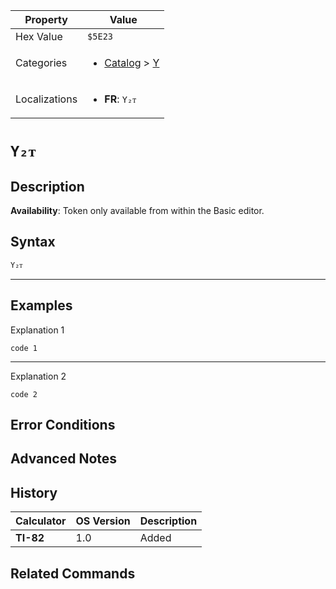 | Property      | Value |
|---------------|-------|
| Hex Value     | `$5E23`|
| Categories    | <ul><li>[Catalog](../categories/Catalog.md) > [Y](../categories/Catalog.md#Y)</li></ul> |
| Localizations | <ul><li><b>FR</b>: `Y₂ᴛ`</li></ul> |

# `Y₂ᴛ`

## Description



<b>Availability</b>: Token only available from within the Basic editor.

## Syntax
`Y₂ᴛ`

<hr>

## Examples

Explanation 1
```ti-basic
code 1
```
---
Explanation 2
```ti-basic
code 2
```

## Error Conditions


## Advanced Notes


## History
| Calculator | OS Version | Description |
|------------|------------|-------------|
| <b>TI-82</b> | 1.0 | Added

## Related Commands

    
